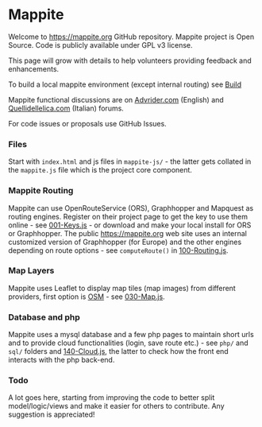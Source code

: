 # Mappite 

Welcome to https://mappite.org GitHub repository. Mappite project is Open Source. Code is publicly available under GPL v3 license.

This page will grow with details to help volunteers providing feedback and enhancements. 

To build a local mappite environment (except internal routing) see [Build](./Build.md) 

Mappite functional discussions are on [Advrider.com](https://advrider.com/f/threads/mappite-org-create-routes-easily-feedback-wanted.1055040/) (English) and [Quellidellelica.com](quellidellelica.com/vbforums/showthread.php?t=433039) (Italian) forums.

For code issues or proposals use GitHub Issues.

### Files

Start with `index.html` and js files in `mappite-js/` - the latter gets collated in the `mappite.js` file which is the project core component.

### Mappite Routing 

Mappite can use OpenRouteService (ORS), Graphhopper and Mapquest as routing engines. Register on their project page to get the key to use them online - see [001-Keys.js](mappite-js/001-Keys.js) - or download and make your local install for ORS or Graphhopper. The public https://mappite.org web site uses an internal customized version of Graphhopper (for Europe) and the other engines depending on route options - see `computeRoute()` in [100-Routing.js](mappite-js/100-Routing.js). 

### Map Layers

Mappite uses Leaflet to display map tiles (map images) from different providers, first option is [OSM](https://openstreetmap.org) - see [030-Map.js](mappite-js/030-Map.js).

### Database and php

Mappite uses a mysql database and a few php pages to maintain short urls and to provide cloud functionalities (login, save route etc.) - see `php/` and `sql/` folders and [140-Cloud.js](mappite-js/140-Cloud.js), the latter to check how the front end interacts with the php back-end.

### Todo

A lot goes here, starting from improving the code to better split model/logic/views and make it easier for others to contribute. Any suggestion is appreciated!

<!--
**mappite/mappite** is a ✨ _special_ ✨ repository because its `README.md` (this file) appears on your GitHub profile.

Here are some ideas to get you started:

- 🔭 I’m currently working on ...
- 🌱 I’m currently learning ...
- 👯 I’m looking to collaborate on ...
- 🤔 I’m looking for help with ...
- 💬 Ask me about ...
- 📫 How to reach me: ...
- 😄 Pronouns: ...
- ⚡ Fun fact: ...
-->

